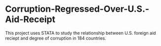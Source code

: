 # Corruption-Regressed-Over-U.S.-Aid-Receipt
This project uses STATA to study the relationship between U.S. foreign aid reciept and degree of corruption in 184 countries.
